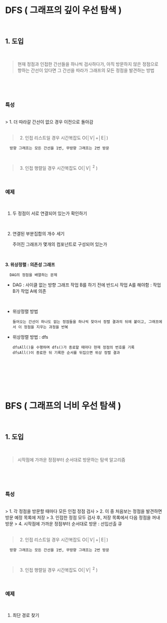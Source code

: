 DFS ( 그래프의 깊이 우선 탐색 )
=============
<br/> 

## 1. 도입

<br/> 

> 현재 정점과 인접한 간선들을 하나씩 검사하다가, 아직 방문하지 않은 정점으로 향하는 간선이 있다면 그 간선을 따라가 그래프의 모든 정점을 발견하는 방법

<br/> <br/> <br/> 
   
### 특성
<br/>
> 1. 더 따라갈 간선이 없으 경우 이전으로 돌아감

<br/>
<br/>

> 2. 인접 리스트일 경우 시간복잡도 O(│V│+│E│)

      방향 그래프는 모든 간선을 1번, 무방향 그래프는 2번 방문 

<br/>

> 3. 인접 행렬일 경우 시간복잡도 O(│V│<sup> 2</sup> )

</br> 

### 예제

<br/>

 1. 두 정점이 서로 연결되어 있는가 확인하기
   
<br/>

 2. 연결된 부분집합의 개수 세기

      주어진 그래프가 몇개의 컴포넌트로 구성되어 있는가
   
<br/>

**3. 위상정렬 : 의존성 그래프**

      DAG의 정점을 배열하는 문제

* DAG : 사이클 없는 방향 그래프
      작업 B를 하기 전에 반드시 작업 A를 해야함 : 작업 B가 작업 A에 의존
  
<br/>

* 위상정렬 방법
  
      들어오는 간선이 하나도 없는 정점들을 하나씩 찾아서 정렬 결과의 뒤에 붙이고, 그래프에서 이 정점을 지우는 과정을 반복

* 위상정렬 방법 : dfs
  
      dfsAll()을 수행하며 dfs()가 종료할 때마다 현재 정점의 번호를 기록
      dfsAll()이 종료한 뒤 기록한 순서를 뒤집으면 위상 정렬 결과
  


<br/> <br/> <br/> 
BFS ( 그래프의 너비 우선 탐색 )
=============
<br/> 

## 1. 도입

<br/> 

> 시작점에 가까운 정점부터 순서대로 방문하는 탐색 알고리즘

<br/> <br/> <br/> 
   
### 특성
<br/>
> 1. 각 정점을 방문할 때마다 모든 인접 정점 검사
> 2. 이 중 처음보는 정점을 발견하면 방문 예정 목록에 저장
> 3. 인접한 정점 모두 검사 후, 저장 목록에서 다음 정점을 꺼내 방문
> 4. 시작점에 가까운 정점부터 순서대로 방문 : 선입선출 큐

<br/>
<br/>

> 2. 인접 리스트일 경우 시간복잡도 O(│V│+│E│)

      방향 그래프는 모든 간선을 1번, 무방향 그래프는 2번 방문 

<br/>

> 3. 인접 행렬일 경우 시간복잡도 O(│V│<sup> 2</sup> )

</br> 

### 예제

<br/>

 1. 최단 경로 찾기
   
<br/>
